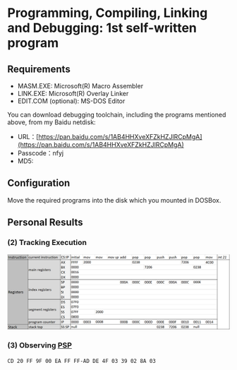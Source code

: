 # Programming, Compiling, Linking and Debugging: 1st self-written program
## Requirements
- MASM.EXE: Microsoft(R) Macro Assembler 
- LINK.EXE: Microsoft(R) Overlay Linker
- EDIT.COM (optional): MS-DOS Editor



You can download debugging toolchain, including the programs mentioned above, from my Baidu netdisk:
- URL：[https://pan.baidu.com/s/1AB4HHXveXFZkHZJlRCpMgA](https://pan.baidu.com/s/1AB4HHXveXFZkHZJlRCpMgA)
- Passcode：nfyj
- MD5: 
## Configuration
Move the required programs into the disk which you mounted in DOSBox.
## Personal Results
### (2) Tracking Execution
![lab3-trace](../data/lab3-trace.png)
### (3) Observing [PSP](https://en.wikipedia.org/wiki/Program_Segment_Prefix)
```
CD 20 FF 9F 00 EA FF FF-AD DE 4F 03 39 02 8A 03
```
